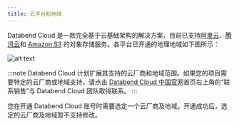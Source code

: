 ```yaml
---
title: 云平台和地域
---
```


Databend Cloud 是一款完全基于云基础架构的解决方案，目前已支持[阿里云](https://cn.aliyun.com/)、[腾讯云](https://cloud.tencent.com/)和 [Amazon S3](https://aws.amazon.com/cn/s3/) 的对象存储服务。各平台已开通的地理地域如下图所示：

![alt text](/img/cloud/dc-platform.png)

:::note
Databend Cloud 计划扩展其支持的云厂商和地域范围。如果您的项目需要特定的云厂商或地域支持，请点击 [Databend Cloud 中国官网](https://www.databend.cn/)首页右上角的“联系销售”与 Databend Cloud 团队取得联系。
:::

您在开通 Databend Cloud 账号时需要选定一个云厂商及地域。开通成功后，选定的云厂商及地域暂不支持修改。
